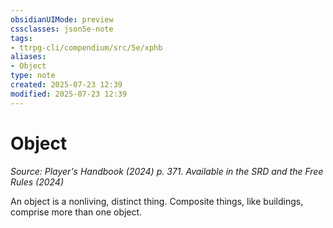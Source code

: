 ```yaml
---
obsidianUIMode: preview
cssclasses: json5e-note
tags:
- ttrpg-cli/compendium/src/5e/xphb
aliases:
- Object
type: note
created: 2025-07-23 12:39
modified: 2025-07-23 12:39
---
```

# Object
*Source: Player's Handbook (2024) p. 371. Available in the <span title='Systems Reference Document (5.2)'>SRD</span> and the Free Rules (2024)* 

An object is a nonliving, distinct thing. Composite things, like buildings, comprise more than one object.